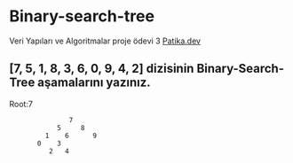 # Binary-search-tree
Veri Yapıları ve Algoritmalar proje ödevi 3
[Patika.dev](www.patika.dev)

## [7, 5, 1, 8, 3, 6, 0, 9, 4, 2] dizisinin Binary-Search-Tree aşamalarını yazınız.

Root:7

```
               7
            5     8  
         1    6      9
       0    3
          2   4
```
